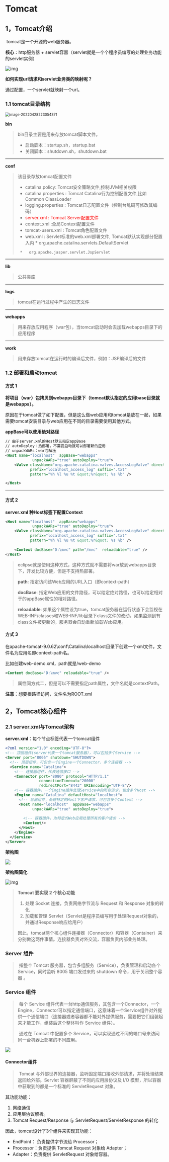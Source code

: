 # Tomcat

## 1，Tomcat介绍

​		tomcat是一个开源的web服务器。

**核心**：http服务器 + servlet容器（servlet就是一个个程序员编写的处理业务功能的servlet实例）

![img](assets/35985)

**如何实现url请求和servlet业务类的映射呢？**

通过配置，一个servlet就映射一个url。

### 1.1 tomcat目录结构

<img src="assets/image-20220428223054371.png" alt="image-20220428223054371" style="zoom:80%;" />

**bin**

>   bin目录主要是用来存放tomcat脚本文件。
>
>   *   启动脚本：startup.sh，startup.bat
>   *   关闭脚本：shutdown.sh，shutdown.bat

****

**conf**

>   该目录存放tomcat配置文件
>
>   *   catalina.policy: Tomcat安全策略文件,控制JVM相关权限
>   *   catalina.properties : Tomcat Catalina行为控制配置文件,比如Common ClassLoader
>   *   logging.properties  : Tomcat日志配置文件（控制台乱码可修改其编码）
>   *   <font color="red">server.xml : Tomcat Server配置文件</font>
>   *   context.xml :全局Context配置文件
>   *   tomcat-users.xml : Tomcat角色配置文件
>   *   web.xml : Servlet标准的web.xml部署文件, Tomcat默认实现部分配置入内
>      *   org.apache.catalina.servlets.DefaultServlet
>
>      *   org.apache.jasper.servlet.JspServlet

****

**lib**

>   公共类库

****

**logs**

>   tomcat在运行过程中产生的日志文件

****

**webapps**

>   用来存放应用程序（war包），当tomcat启动时会去加载webapps目录下的应用程序

****

**work**

>   用来存放tomcat在运行时的编译后文件，例如：JSP编译后的文件

### 1.2 部署和启动tomcat

#### 方式 1

**将项目（war）包拷贝到webapps目录下（tomcat默认指定的应用base目录就是webapps）。**

​		原因在于tomcat做了如下配置，但是这么做web应用和tomcat是放在一起，如果需要tomcat安装目录与web应用在不同的目录需要使用其他方式。

**appBase可以使用绝对路径**

```xml
// 由于server.xml的Host默认指定appBase
// autoDeploy：热部署，不需要启动就可以部署新的应用
// unpackWARs：war包解压
<Host name="localhost"  appBase="webapps"
            unpackWARs="true" autoDeploy="true">
    <Valve className="org.apache.catalina.valves.AccessLogValve" directory="logs"
           prefix="localhost_access_log" suffix=".txt"
           pattern="%h %l %u %t &quot;%r&quot; %s %b" />

</Host>
```

****

#### 方式 2

**server.xml 种Host标签下配置Context**

```xml
<Host name="localhost"  appBase="webapps"
            unpackWARs="true" autoDeploy="true">
    <Valve className="org.apache.catalina.valves.AccessLogValve" directory="logs"
           prefix="localhost_access_log" suffix=".txt"
           pattern="%h %l %u %t &quot;%r&quot; %s %b" />
    
	<Context docBase="D:\mvc" path="/mvc"  reloadable="true" />	
</Host>
```

>   eclipse就是使用这种方式，这种方式就不需要将war放到webapps目录下，开发比较方便，但是不支持热部署。
>
>   **path**: 指定访问该Web应用的URL入口（即context-path）
>
>   **docBase**: 指定Web应用的文件路径，可以给定绝对路径，也可以给定相对于的appBase属性的相对路径。
>
>   **reloadable**: 如果这个属性设为true，tomcat服务器在运行状态下会监视在WEB-INF/classes和WEB-INF/lib目录下class文件的改动，如果监测到有class文件被更新的，服务器会自动重新加载Web应用。

#### 方式 3

​		在apache-tomcat-9.0.62\conf\Catalina\localhost目录下创建一个xml文件，文件名为应用名即context-path名。

比如创建web-demo.xml，path就是/web-demo

```xml
<Context docBase="D:\mvc" reloadable="true" />	
```

>   属性同方式二，但是可以不需要指定path属性，文件名就是contextPath。

**注意**：想要根路径访问，文件名为ROOT.xml

## 2，Tomcat核心组件

### 2.1 server.xml与Tomcat架构

**server.xml**：每个节点标签代表一个tomcat组件

```xml
<?xml version="1.0" encoding="UTF-8"?>
<!-- 顶层组件(server代表一个tomcat服务器)，可以包括多个Service -->
<Server port="8005" shutdown="SHUTDOWN">
  <!-- 顶层组件，可包含一个Engine一个Connector，多个连接器 -->
  <Service name="Catalina">
    <!-- 连接器组件，代表通信接口 -->
    <Connector port="8080" protocol="HTTP/1.1"
               connectionTimeout="20000"
               redirectPort="8443" URIEncoding="UTF-8"/>
    <!-- 容器组件，一个Engine组件处理Service中的所有请求，包含多个Host -->  
    <Engine name="Catalina" defaultHost="localhost">
	  <!-- 容器组件，处理特定的Host下客户请求，可包含多个Context -->
      <Host name="localhost"  appBase="webapps"
            unpackWARs="true" autoDeploy="true">
      
        <!-- 容器组件，为特定的Web应用处理所有的客户请求 -->
		<Context/>
      </Host>
    </Engine>
  </Service>
</Server>
```

**架构图**

![](assets/35956)

**架构图简化**

![img](assets/36047)

>   **Tomcat 要实现 2 个核心功能**
>
>   1.   处理 Socket 连接，负责网络字节流与 Request 和 Response 对象的转化
>   2.   加载和管理 Servlet（Servlet是程序员编写用于处理Request对象的，并通过Response响应给用户）
>
>   因此，tomcat两个核心组件连接器（Connector）和容器（Container）来分别做这两件事情。连接器负责对外交流，容器负责内部业务处理。

### Server 组件

>   ​	指整个 Tomcat 服务器，包含多组服务（Service），负责管理和启动各个Service，同时监听 8005 端口发过来的 shutdown 命令，用于关闭整个容器 。

### Service 组件

>   ​		每个 Service 组件代表一台http通信服务，其包含一个Connector，一个Engine，Connector可以指定通信端口，这意味着一个Service组件对外提供一个通信端口（连接器或者容器都不能对外提供服务，需要把它们组装起来才能工作，组装后这个整体叫作 Service 组件）。
>
>   ​		通过在 Tomcat 中配置多个 Service，可以实现通过不同的端口号来访问同一台机器上部署的不同应用。

![](assets/36064)

#### Connector组件

>   ​		Tomcat 与外部世界的连接器，监听固定端口接收外部请求，并将处理结果返回给外部。Servlet 容器屏蔽了不同的应用层协议及 I/O 模型，所以容器中获取到的都是一个标准的 ServletRequest 对象。

其功能功能：

1.   网络通信
2.   应用层协议解析。
3.   Tomcat Request/Response 与 ServletRequest/ServletResponse 的转化

因此，tomcat设计了3个组件来实现其功能：

-   EndPoint： 负责提供字节流给 Processor；
-   Processor：负责提供 Tomcat Request 对象给 Adapter；
-   Adapter：负责提供 ServletRequest 对象给容器。
